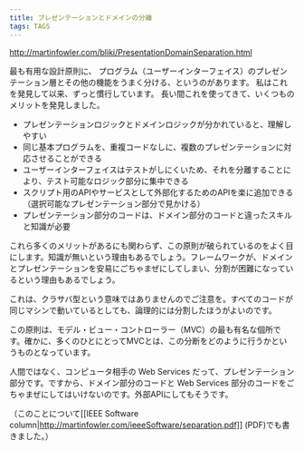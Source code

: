 ```yaml
---
title: プレゼンテーションとドメインの分離
tags: TAGS
---
```


http://martinfowler.com/bliki/PresentationDomainSeparation.html

最も有用な設計原則に、
プログラム（ユーザーインターフェイス）のプレゼンテーション層とその他の機能をうまく分ける、というのがあります。
私はこれを発見して以来、ずっと慣行しています。
長い間これを使ってきて、いくつものメリットを発見しました。

* プレゼンテーションロジックとドメインロジックが分かれていると、理解しやすい
* 同じ基本プログラムを、重複コードなしに、複数のプレゼンテーションに対応させることができる
* ユーザーインターフェイスはテストがしにくいため、それを分離することにより、テスト可能なロジック部分に集中できる
* スクリプト用のAPIやサービスとして外部化するためのAPIを楽に追加できる（選択可能なプレゼンテーション部分で見かける）
* プレゼンテーション部分のコードは、ドメイン部分のコードと違ったスキルと知識が必要

これら多くのメリットがあるにも関わらず、この原則が破られているのをよく目にします。知識が無いという理由もあるでしょう。フレームワークが、ドメインとプレゼンテーションを安易にごちゃまぜにしてしまい、分割が困難になっているという理由もあるでしょう。

これは、クラサバ型という意味ではありませんのでご注意を。すべてのコードが同じマシンで動いているとしても、論理的には分割したほうがよいのです。

この原則は、モデル・ビュー・コントローラー（MVC）の最も有名な個所です。確かに、多くのひとにとってMVCとは、この分断をどのように行うかというものとなっています。

人間ではなく、コンピュータ相手の Web Services だって、プレゼンテーション部分です。ですから、ドメイン部分のコードと Web Services 部分のコードをごちゃまぜにしてはいけないのです。外部APIにしてもそうです。

（このことについて[[IEEE Software column|http://martinfowler.com/ieeeSoftware/separation.pdf]] (PDF)でも書きました。）
